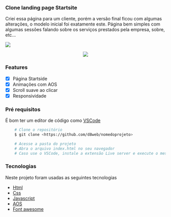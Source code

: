 ### Clone landing page Startsite

<p>Criei essa página para um cliente, porém a versão final ficou com algumas alterações, o modelo inicial foi exatamente este. Página bem simples com algumas sessões falando sobre os serviços prestados pela empresa, sobre, etc...</p>

<img src="https://github.com/d8web/StartsiteClone/blob/main/%23Material/Anima%C3%A7%C3%A3o.gif"/>

<p align="center">
    <img src="https://github.com/d8web/StartsiteClone/blob/main/%23Material/Anima%C3%A7%C3%A3oresponsiva.gif"/>
</p>

### Features

- [x] Página Startside
- [x] Animações com AOS
- [x] Scroll suave ao clicar
- [x] Responsividade

### Pré requisitos
É bom ter um editor de código como [VSCode](https://code.visualstudio.com/)

```bash
    # Clone o repositório
    $ git clone <https://github.com/d8web/nomedoprojeto>

    # Acesse a pasta do projeto
    # Abra o arquivo index.html no seu navegador
    # Caso use o VSCode, instale a extensão Live server e execute o mesmo arquivo.
```

### Tecnologias

Neste projeto foram usadas as seguintes tecnologias

- [Html](https://developer.mozilla.org/pt-BR/docs/Web/HTML)
- [Css](https://developer.mozilla.org/pt-BR/docs/Web/CSS)
- [Javascript](https://developer.mozilla.org/pt-BR/docs/Web/JavaScript)
- [AOS](https://michalsnik.github.io/aos/)
- [Font awesome](https://fontawesome.com/)
